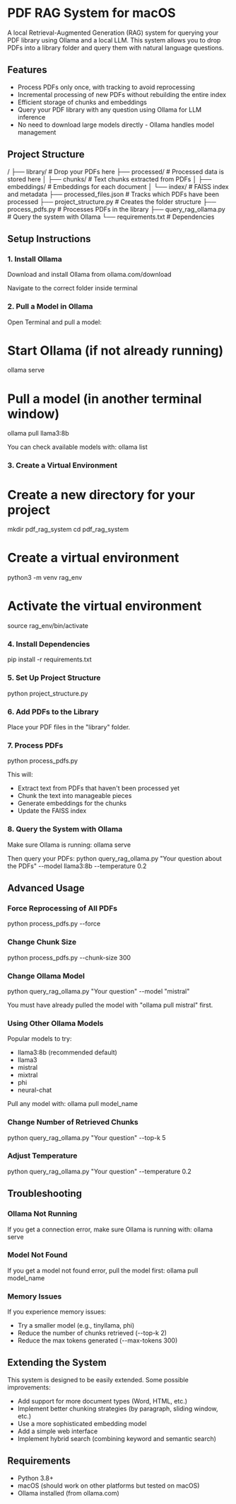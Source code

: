 # PDF RAG System for macOS

A local Retrieval-Augmented Generation (RAG) system for querying your PDF library using Ollama and a local LLM. This system allows you to drop PDFs into a library folder and query them with natural language questions.

## Features

- Process PDFs only once, with tracking to avoid reprocessing
- Incremental processing of new PDFs without rebuilding the entire index
- Efficient storage of chunks and embeddings
- Query your PDF library with any question using Ollama for LLM inference
- No need to download large models directly - Ollama handles model management

## Project Structure

/
├── library/                   # Drop your PDFs here
├── processed/                 # Processed data is stored here
│   ├── chunks/                # Text chunks extracted from PDFs
│   ├── embeddings/            # Embeddings for each document
│   └── index/                 # FAISS index and metadata
├── processed_files.json       # Tracks which PDFs have been processed
├── project_structure.py       # Creates the folder structure
├── process_pdfs.py            # Processes PDFs in the library
├── query_rag_ollama.py        # Query the system with Ollama
└── requirements.txt           # Dependencies

## Setup Instructions

### 1. Install Ollama

Download and install Ollama from ollama.com/download

Navigate to the correct folder inside terminal

### 2. Pull a Model in Ollama

Open Terminal and pull a model:

# Start Ollama (if not already running)
ollama serve

# Pull a model (in another terminal window)
ollama pull llama3:8b

You can check available models with:
ollama list

### 3. Create a Virtual Environment

# Create a new directory for your project
mkdir pdf_rag_system
cd pdf_rag_system

# Create a virtual environment
python3 -m venv rag_env

# Activate the virtual environment
source rag_env/bin/activate

### 4. Install Dependencies

pip install -r requirements.txt

### 5. Set Up Project Structure

python project_structure.py

### 6. Add PDFs to the Library

Place your PDF files in the "library" folder.

### 7. Process PDFs

python process_pdfs.py

This will:
- Extract text from PDFs that haven't been processed yet
- Chunk the text into manageable pieces
- Generate embeddings for the chunks
- Update the FAISS index

### 8. Query the System with Ollama

Make sure Ollama is running:
ollama serve

Then query your PDFs:
python query_rag_ollama.py "Your question about the PDFs" --model llama3:8b --temperature 0.2

## Advanced Usage

### Force Reprocessing of All PDFs

python process_pdfs.py --force

### Change Chunk Size

python process_pdfs.py --chunk-size 300

### Change Ollama Model

python query_rag_ollama.py "Your question" --model "mistral"

You must have already pulled the model with "ollama pull mistral" first.

### Using Other Ollama Models

Popular models to try:
- llama3:8b (recommended default)
- llama3
- mistral
- mixtral
- phi
- neural-chat

Pull any model with:
ollama pull model_name

### Change Number of Retrieved Chunks

python query_rag_ollama.py "Your question" --top-k 5

### Adjust Temperature

python query_rag_ollama.py "Your question" --temperature 0.2

## Troubleshooting

### Ollama Not Running
If you get a connection error, make sure Ollama is running with:
ollama serve

### Model Not Found
If you get a model not found error, pull the model first:
ollama pull model_name

### Memory Issues
If you experience memory issues:
- Try a smaller model (e.g., tinyllama, phi)
- Reduce the number of chunks retrieved (--top-k 2)
- Reduce the max tokens generated (--max-tokens 300)

## Extending the System

This system is designed to be easily extended. Some possible improvements:
- Add support for more document types (Word, HTML, etc.)
- Implement better chunking strategies (by paragraph, sliding window, etc.)
- Use a more sophisticated embedding model
- Add a simple web interface
- Implement hybrid search (combining keyword and semantic search)

## Requirements

- Python 3.8+
- macOS (should work on other platforms but tested on macOS)
- Ollama installed (from ollama.com)